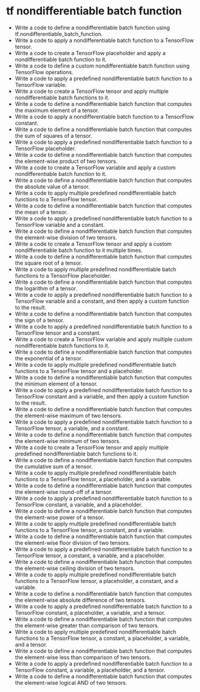 # tf nondifferentiable batch function

- Write a code to define a nondifferentiable batch function using tf.nondifferentiable_batch_function.
- Write a code to apply a nondifferentiable batch function to a TensorFlow tensor.
- Write a code to create a TensorFlow placeholder and apply a nondifferentiable batch function to it.
- Write a code to define a custom nondifferentiable batch function using TensorFlow operations.
- Write a code to apply a predefined nondifferentiable batch function to a TensorFlow variable.
- Write a code to create a TensorFlow tensor and apply multiple nondifferentiable batch functions to it.
- Write a code to define a nondifferentiable batch function that computes the maximum element of a tensor.
- Write a code to apply a nondifferentiable batch function to a TensorFlow constant.
- Write a code to define a nondifferentiable batch function that computes the sum of squares of a tensor.
- Write a code to apply a predefined nondifferentiable batch function to a TensorFlow placeholder.
- Write a code to define a nondifferentiable batch function that computes the element-wise product of two tensors.
- Write a code to create a TensorFlow variable and apply a custom nondifferentiable batch function to it.
- Write a code to define a nondifferentiable batch function that computes the absolute value of a tensor.
- Write a code to apply multiple predefined nondifferentiable batch functions to a TensorFlow tensor.
- Write a code to define a nondifferentiable batch function that computes the mean of a tensor.
- Write a code to apply a predefined nondifferentiable batch function to a TensorFlow variable and a constant.
- Write a code to define a nondifferentiable batch function that computes the element-wise division of two tensors.
- Write a code to create a TensorFlow tensor and apply a custom nondifferentiable batch function to it multiple times.
- Write a code to define a nondifferentiable batch function that computes the square root of a tensor.
- Write a code to apply multiple predefined nondifferentiable batch functions to a TensorFlow placeholder.
- Write a code to define a nondifferentiable batch function that computes the logarithm of a tensor.
- Write a code to apply a predefined nondifferentiable batch function to a TensorFlow variable and a constant, and then apply a custom function to the result.
- Write a code to define a nondifferentiable batch function that computes the sign of a tensor.
- Write a code to apply a predefined nondifferentiable batch function to a TensorFlow tensor and a constant.
- Write a code to create a TensorFlow variable and apply multiple custom nondifferentiable batch functions to it.
- Write a code to define a nondifferentiable batch function that computes the exponential of a tensor.
- Write a code to apply multiple predefined nondifferentiable batch functions to a TensorFlow tensor and a placeholder.
- Write a code to define a nondifferentiable batch function that computes the minimum element of a tensor.
- Write a code to apply a predefined nondifferentiable batch function to a TensorFlow constant and a variable, and then apply a custom function to the result.
- Write a code to define a nondifferentiable batch function that computes the element-wise maximum of two tensors.
- Write a code to apply a predefined nondifferentiable batch function to a TensorFlow tensor, a variable, and a constant.
- Write a code to define a nondifferentiable batch function that computes the element-wise minimum of two tensors.
- Write a code to create a TensorFlow tensor and apply multiple predefined nondifferentiable batch functions to it.
- Write a code to define a nondifferentiable batch function that computes the cumulative sum of a tensor.
- Write a code to apply multiple predefined nondifferentiable batch functions to a TensorFlow tensor, a placeholder, and a variable.
- Write a code to define a nondifferentiable batch function that computes the element-wise round-off of a tensor.
- Write a code to apply a predefined nondifferentiable batch function to a TensorFlow constant, a variable, and a placeholder.
- Write a code to define a nondifferentiable batch function that computes the element-wise power of a tensor.
- Write a code to apply multiple predefined nondifferentiable batch functions to a TensorFlow tensor, a constant, and a variable.
- Write a code to define a nondifferentiable batch function that computes the element-wise floor division of two tensors.
- Write a code to apply a predefined nondifferentiable batch function to a TensorFlow tensor, a constant, a variable, and a placeholder.
- Write a code to define a nondifferentiable batch function that computes the element-wise ceiling division of two tensors.
- Write a code to apply multiple predefined nondifferentiable batch functions to a TensorFlow tensor, a placeholder, a constant, and a variable.
- Write a code to define a nondifferentiable batch function that computes the element-wise absolute difference of two tensors.
- Write a code to apply a predefined nondifferentiable batch function to a TensorFlow constant, a placeholder, a variable, and a tensor.
- Write a code to define a nondifferentiable batch function that computes the element-wise greater than comparison of two tensors.
- Write a code to apply multiple predefined nondifferentiable batch functions to a TensorFlow tensor, a constant, a placeholder, a variable, and a tensor.
- Write a code to define a nondifferentiable batch function that computes the element-wise less than comparison of two tensors.
- Write a code to apply a predefined nondifferentiable batch function to a TensorFlow constant, a variable, a placeholder, and a tensor.
- Write a code to define a nondifferentiable batch function that computes the element-wise logical AND of two tensors.